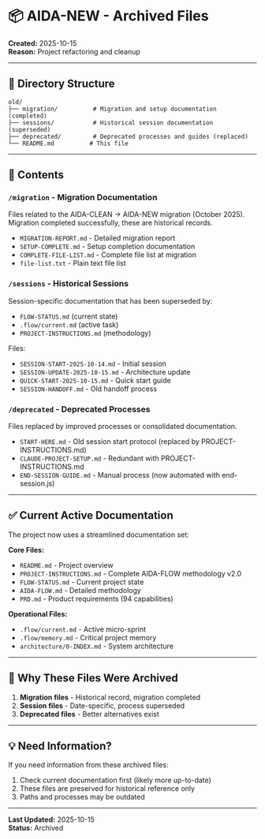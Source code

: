 # 📦 AIDA-NEW - Archived Files

**Created:** 2025-10-15  
**Reason:** Project refactoring and cleanup

---

## 📁 Directory Structure

```
old/
├── migration/          # Migration and setup documentation (completed)
├── sessions/           # Historical session documentation (superseded)
├── deprecated/         # Deprecated processes and guides (replaced)
└── README.md          # This file
```

---

## 📂 Contents

### `/migration` - Migration Documentation
Files related to the AIDA-CLEAN → AIDA-NEW migration (October 2025).
Migration completed successfully, these are historical records.

- `MIGRATION-REPORT.md` - Detailed migration report
- `SETUP-COMPLETE.md` - Setup completion documentation
- `COMPLETE-FILE-LIST.md` - Complete file list at migration
- `file-list.txt` - Plain text file list

### `/sessions` - Historical Sessions
Session-specific documentation that has been superseded by:
- `FLOW-STATUS.md` (current state)
- `.flow/current.md` (active task)
- `PROJECT-INSTRUCTIONS.md` (methodology)

Files:
- `SESSION-START-2025-10-14.md` - Initial session
- `SESSION-UPDATE-2025-10-15.md` - Architecture update
- `QUICK-START-2025-10-15.md` - Quick start guide
- `SESSION-HANDOFF.md` - Old handoff process

### `/deprecated` - Deprecated Processes
Files replaced by improved processes or consolidated documentation.

- `START-HERE.md` - Old session start protocol (replaced by PROJECT-INSTRUCTIONS.md)
- `CLAUDE-PROJECT-SETUP.md` - Redundant with PROJECT-INSTRUCTIONS.md
- `END-SESSION-GUIDE.md` - Manual process (now automated with end-session.js)

---

## ✅ Current Active Documentation

The project now uses a streamlined documentation set:

**Core Files:**
- `README.md` - Project overview
- `PROJECT-INSTRUCTIONS.md` - Complete AIDA-FLOW methodology v2.0
- `FLOW-STATUS.md` - Current project state
- `AIDA-FLOW.md` - Detailed methodology
- `PRD.md` - Product requirements (94 capabilities)

**Operational Files:**
- `.flow/current.md` - Active micro-sprint
- `.flow/memory.md` - Critical project memory
- `architecture/0-INDEX.md` - System architecture

---

## 🚫 Why These Files Were Archived

1. **Migration files** - Historical record, migration completed
2. **Session files** - Date-specific, process superseded
3. **Deprecated files** - Better alternatives exist

---

## 💡 Need Information?

If you need information from these archived files:
1. Check current documentation first (likely more up-to-date)
2. These files are preserved for historical reference only
3. Paths and processes may be outdated

---

**Last Updated:** 2025-10-15  
**Status:** Archived
